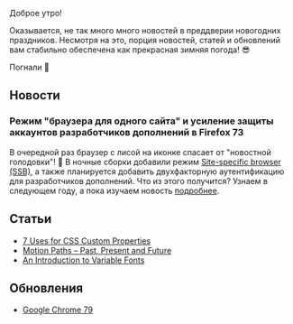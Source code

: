 Доброе утро!

Оказывается, не так много много новостей в преддверии новогодних праздников. Несмотря на это, порция новостей, статей и обновлений вам стабильно обеспечена как прекрасная зимняя погода! 😎

Погнали 🚀

## Новости

### Режим "браузера для одного сайта" и усиление защиты аккаунтов разработчиков дополнений в Firefox 73

В очередной раз браузер с лисой на иконке спасает от "новостной голодовки"! 🙂
В ночные сборки добавили режим [Site-specific browser (SSB)](https://en.wikipedia.org/wiki/Site-specific_browser), а также планируется добавить двухфакторную аутентификацию для разработчиков дополнений. Что из этого получится? Узнаем в следующем году, а пока изучаем новость [подробнее](https://www.opennet.ru/opennews/art.shtml?num=52034).

## Статьи

- [7 Uses for CSS Custom Properties](https://css-irl.info/7-uses-for-css-custom-properties/)
- [Motion Paths – Past, Present and Future](https://tympanus.net/codrops/2019/12/03/motion-paths-past-present-and-future/)
- [An Introduction to Variable Fonts](https://24ways.org/2019/an-introduction-to-variable-fonts/)

## Обновления

- [Google Chrome 79](https://developers.google.com/web/updates/2019/12/nic79)

